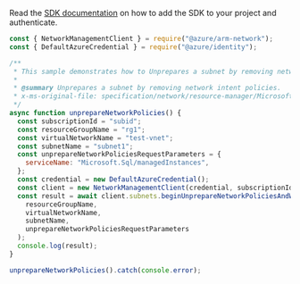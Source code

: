 Read the [SDK documentation](https://github.com/Azure/azure-sdk-for-js/blob/%40azure%2Farm-network_27.0.0/sdk/network/arm-network/README.md) on how to add the SDK to your project and authenticate.

```javascript
const { NetworkManagementClient } = require("@azure/arm-network");
const { DefaultAzureCredential } = require("@azure/identity");

/**
 * This sample demonstrates how to Unprepares a subnet by removing network intent policies.
 *
 * @summary Unprepares a subnet by removing network intent policies.
 * x-ms-original-file: specification/network/resource-manager/Microsoft.Network/stable/2021-05-01/examples/SubnetUnprepareNetworkPolicies.json
 */
async function unprepareNetworkPolicies() {
  const subscriptionId = "subid";
  const resourceGroupName = "rg1";
  const virtualNetworkName = "test-vnet";
  const subnetName = "subnet1";
  const unprepareNetworkPoliciesRequestParameters = {
    serviceName: "Microsoft.Sql/managedInstances",
  };
  const credential = new DefaultAzureCredential();
  const client = new NetworkManagementClient(credential, subscriptionId);
  const result = await client.subnets.beginUnprepareNetworkPoliciesAndWait(
    resourceGroupName,
    virtualNetworkName,
    subnetName,
    unprepareNetworkPoliciesRequestParameters
  );
  console.log(result);
}

unprepareNetworkPolicies().catch(console.error);
```
